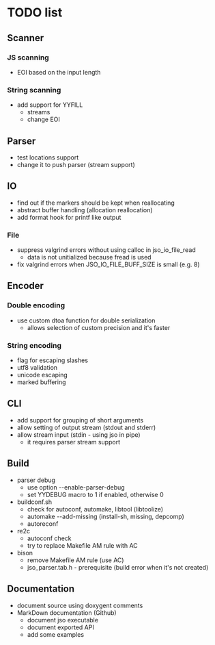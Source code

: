 # TODO list

## Scanner

### JS scanning
- EOI based on the input length

### String scanning
- add support for YYFILL
  - streams
  - change EOI

## Parser
- test locations support
- change it to push parser (stream support)

## IO
- find out if the markers should be kept when reallocating
- abstract buffer handling (allocation reallocation)
- add format hook for printf like output

### File
- suppress valgrind errors without using calloc in jso_io_file_read
  - data is not unitialized because fread is used
- fix valgrind errors when JSO_IO_FILE_BUFF_SIZE is small (e.g. 8)

## Encoder

### Double encoding
- use custom dtoa function for double serialization
  - allows selection of custom precision and it's faster

### String encoding
- flag for escaping slashes
- utf8 validation
- unicode escaping
- marked buffering

## CLI
- add support for grouping of short arguments
- allow setting of output stream (stdout and stderr)
- allow stream input (stdin - using jso in pipe)
  - it requires parser stream support


## Build
- parser debug
  - use option --enable-parser-debug
  - set YYDEBUG macro to 1 if enabled, otherwise 0
- buildconf.sh
  - check for autoconf, automake, libtool (libtoolize)
  - automake --add-missing (install-sh, missing, depcomp)
  - autoreconf
- re2c
  - autoconf check
  - try to replace Makefile AM rule with AC
- bison
  - remove Makefile AM rule (use AC)
  - jso_parser.tab.h - prerequisite (build error when it's not created)

## Documentation
- document source using doxygent comments
- MarkDown documentation (Github)
  - document jso executable
  - document exported API
  - add some examples

